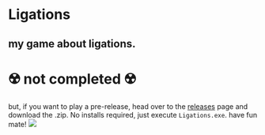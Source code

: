 # Ligations
## my game about ligations.
# ☢️ not completed ☢️
but, if you want to play a pre-release, head over to the [releases](https://github.com/soundbysousa/Ligations/releases) page and download the .zip. No installs required, just execute `Ligations.exe`.
have fun mate!
![](https://media.discordapp.net/attachments/915032522272952341/915058547534987265/Screenshot_20211129-225150-052.png)
